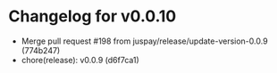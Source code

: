 # Changelog for v0.0.10

- Merge pull request #198 from juspay/release/update-version-0.0.9 (774b247)
- chore(release): v0.0.9 (d6f7ca1)
